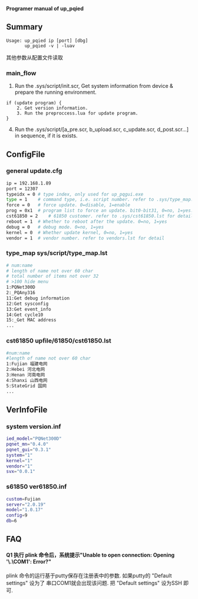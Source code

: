 **Programer manual of up_pqied**

## Summary
```
Usage: up_pqied ip [port] [dbg]
       up_pqied -v | -luav
```
其他参数从配置文件读取

### main_flow
1. Run the .sys/script/init.scr, Get system information from device & prepare the running environment.
```
if (update program) {
    2. Get version information.
    3. Run the preproccess.lua for update program.
}
```
4. Run the .sys/script/[a_pre.scr, b_upload.scr, c_update.scr, d_post.scr...] in sequence, if it is exists.

## ConfigFile
### general update.cfg
```bash
ip = 192.168.1.89
port = 12307
typeidx = 0 # type index, only used for up_pqgui.exe
type = 1    # command type, i.e. script number. refer to .sys/type_map.lst & .sys/script for detail
force = 0   # force update. 0=disable, 1=enable
prog = 0x1  # program list to force an update. bit0-bit31, 0=no, 1=yes. refer to .sys/force_up.lst or detail
cst61850 = 2    # 61850 customer. refer to .sys/cst61850.lst for detail
reboot = 1  # Whether to reboot after the update. 0=no, 1=yes
debug = 0   # debug mode. 0=no, 1=yes
kernel = 0  # Whether update kernel, 0=no, 1=yes
vendor = 1  # vendor number. refer to vendors.lst for detail
```

### type_map sys/script/type_map.lst
```bash
# num:name
# length of name not over 60 char
# total number of items not over 32
# >100 hide menu
1:PQNet300D
2:_PQAny316
11:Get debug information
12:Get sysconfig
13:Get event_info
14:Get cycle10
15:_Get MAC address
...
```

### cst61850 upfile/61850/cst61850.lst
```bash
#num:name
#length of name not over 60 char
1:Fujian 福建电网
2:Hebei 河北电网
3:Henan 河南电网
4:Shanxi 山西电网
5:StateGrid 国网
...
```

## VerInfoFile
### system version.inf
```bash
ied_model="PQNet300D"
pqnet_mn="0.4.0"
pqnet_gui="0.3.1"
system="1"
kernel="1"
vendor="1"
svx="0.0.1"
```

### s61850 ver61850.inf
```bash
custom=Fujian
server="2.0.19"
model="1.0.17"
config=9
db=6
```

## FAQ
#### Q1 执行 plink 命令后，系统提示"Unable to open connection: Opening '\\.\COM1': Error?"
plink 命令的运行基于putty保存在注册表中的参数. 如果putty的 "Default settings" 设为了 串口COM1就会出现该问题. 把 "Default settings" 设为SSH 即可.
